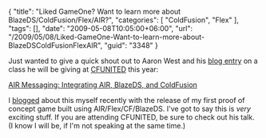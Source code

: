 {
	"title": "Liked GameOne? Want to learn more about BlazeDS/ColdFusion/Flex/AIR?",
	"categories": [
		"ColdFusion",
		"Flex"
	],
	"tags": [],
	"date": "2009-05-08T10:05:00+06:00",
	"url": "/2009/05/08/Liked-GameOne-Want-to-learn-more-about-BlazeDSColdFusionFlexAIR",
	"guid": "3348"
}

Just wanted to give a quick shout out to Aaron West and his <a href="http://www.trajiklyhip.com/blog/index.cfm/2009/5/8/Announcing-My-AIR-BlazeDS-and-ColdFusion-Talk-at-CFUnited-2009">blog entry</a> on a class he will be giving at <a href="http://www.cfunited.com">CFUNITED</a> this year: 

<a href="http://cfunited.com/2009/topics#topic-338">AIR Messaging: Integrating AIR, BlazeDS, and ColdFusion</a>

I <a href="http://www.raymondcamden.com/index.cfm/2009/4/26/Code-and-Design-of-Gameone">blogged</a> about this myself recently with the release of my first proof of concept game built using AIR/Flex/CF/BlazeDS. I've got to say this is <i>very</i> exciting stuff. If you are attending CFUNITED, be sure to check out his talk. (I know I will be, if I'm not speaking at the same time.)
